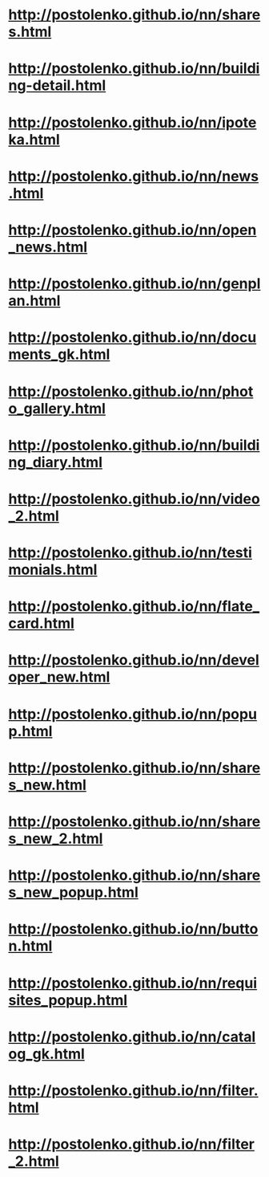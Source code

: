 # http://postolenko.github.io/nn/shares.html
# http://postolenko.github.io/nn/building-detail.html
# http://postolenko.github.io/nn/ipoteka.html
# http://postolenko.github.io/nn/news.html
# http://postolenko.github.io/nn/open_news.html
# http://postolenko.github.io/nn/genplan.html
# http://postolenko.github.io/nn/documents_gk.html
# http://postolenko.github.io/nn/photo_gallery.html
# http://postolenko.github.io/nn/building_diary.html
# http://postolenko.github.io/nn/video_2.html
# http://postolenko.github.io/nn/testimonials.html
# http://postolenko.github.io/nn/flate_card.html
# http://postolenko.github.io/nn/developer_new.html
# http://postolenko.github.io/nn/popup.html
# http://postolenko.github.io/nn/shares_new.html
# http://postolenko.github.io/nn/shares_new_2.html
# http://postolenko.github.io/nn/shares_new_popup.html
# http://postolenko.github.io/nn/button.html
# http://postolenko.github.io/nn/requisites_popup.html
# http://postolenko.github.io/nn/catalog_gk.html
# http://postolenko.github.io/nn/filter.html
# http://postolenko.github.io/nn/filter_2.html
